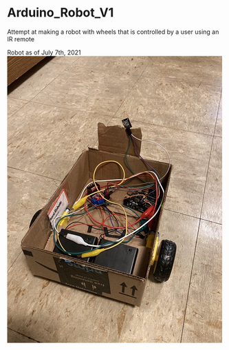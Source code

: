 # Arduino_Robot_V1
Attempt at making a robot with wheels that is controlled by a user using an IR remote

Robot as of July 7th, 2021
<img src="/7_18_2021.jpg" alt="RobotV1.0"/>
